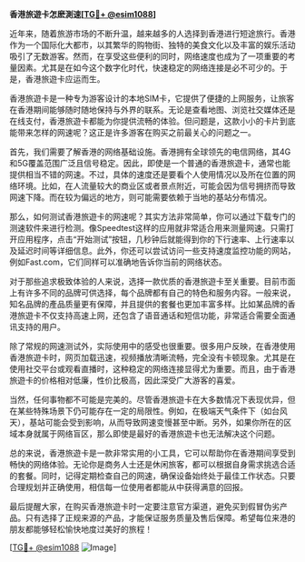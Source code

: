 **香港旅遊卡怎麽測速[[TG💪+ @esim1088](https://t.me/s/esim1088)]**

近年来，随着旅游市场的不断升温，越来越多的人选择到香港进行短途旅行。香港作为一个国际化大都市，以其繁华的购物街、独特的美食文化以及丰富的娱乐活动吸引了无数游客。然而，在享受这些便利的同时，网络速度也成为了一项重要的考量因素。尤其是在如今这个数字化时代，快速稳定的网络连接是必不可少的。于是，香港旅遊卡应运而生。

香港旅遊卡是一种专为游客设计的本地SIM卡，它提供了便捷的上网服务，让旅客在香港期间能够随时随地保持与外界的联系。无论是查看地图、浏览社交媒体还是在线支付，香港旅遊卡都能为你提供流畅的体验。但问题是，这款小小的卡片到底能带来怎样的网速呢？这正是许多游客在购买之前最关心的问题之一。

首先，我们需要了解香港的网络基础设施。香港拥有全球领先的电信网络，其4G和5G覆盖范围广泛且信号稳定。因此，即使是一个普通的香港旅遊卡，通常也能提供相当不错的网速。不过，具体的速度还是要看个人使用情况以及所在位置的网络环境。比如，在人流量较大的商业区或者景点附近，可能会因为信号拥挤而导致网速下降。而在较为偏远的地方，则可能需要依赖于当地的基站分布情况。

那么，如何测试香港旅遊卡的网速呢？其实方法非常简单，你可以通过下载专门的测速软件来进行检测。像Speedtest这样的应用就非常适合用来测量网速。只需打开应用程序，点击“开始测试”按钮，几秒钟后就能得到你的下行速率、上行速率以及延迟时间等详细信息。此外，你还可以尝试访问一些支持速度监控功能的网站，例如Fast.com，它们同样可以准确地告诉你当前的网络状态。

对于那些追求极致体验的人来说，选择一款优质的香港旅遊卡至关重要。目前市面上有许多不同的品牌可供选择，每个品牌都有自己的特色和服务内容。一般来说，知名品牌的產品质量更有保障，并且提供的套餐也更加丰富多样。比如某品牌的香港旅遊卡不仅支持高速上网，还包含了语音通话和短信功能，非常适合需要全面通讯支持的用户。

除了常规的网速测试外，实际使用中的感受也很重要。很多用户反映，在香港使用香港旅遊卡时，网页加载迅速，视频播放清晰流畅，完全没有卡顿现象。尤其是在使用社交平台或观看直播时，这种稳定的网络连接显得尤为重要。而且，由于香港旅遊卡的价格相对低廉，性价比极高，因此深受广大游客的喜爱。

当然，任何事物都不可能是完美的。尽管香港旅遊卡在大多数情况下表现优异，但在某些特殊场景下仍可能存在一定的局限性。例如，在极端天气条件下（如台风天），基站可能会受到影响，从而导致网速变慢甚至中断。另外，如果你所在的区域本身就属于网络盲区，那么即使是最好的香港旅遊卡也无法解决这个问题。

总的来说，香港旅遊卡是一款非常实用的小工具，它可以帮助你在香港期间享受到畅快的网络体验。无论你是商务人士还是休闲旅客，都可以根据自身需求挑选合适的套餐。同时，记得定期检查自己的网速，确保设备始终处于最佳工作状态。只要合理规划并正确使用，相信每一位使用者都能从中获得满意的回报。

最后提醒大家，在购买香港旅遊卡时一定要注意官方渠道，避免买到假冒伪劣产品。只有选择了正规来源的产品，才能保证服务质量及售后保障。希望每位来港的朋友都能够轻松愉快地度过美好的旅程！

[[TG💪+ @esim1088](https://t.me/s/esim1088) ![Image](https://i.postimg.cc/4NQfJmqS/Snipaste-2025-05-13-00-14-12.png)]